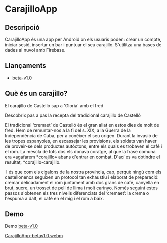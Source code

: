 # CarajilloApp

## Descripció

CarajilloApp és una app per Android on els usuaris poden: crear un compte, iniciar sesió, insertar un bar i puntuar el seu carajillo. S'utilitza una bases de dades al nuvol amb Firebase.

## Llançaments

- [beta-v1.0](https://github.com/abeltran10/CarajilloApp/releases/tag/beta-v1.0)

## Què és un carajillo?

El carajillo de Castelló sap a 'Gloria' amb el fred

Descobrix pas a pas la recepta del tradicional carajillo de Castelló 

El tradicional ‘cremaet’ de Castelló és el gran aliat en estos dies de molt de fred. Hem de remuntar-nos a la fi del s. XIX, a la Guerra de la Independència de Cuba, per a conéixer el seu origen. Durant la invasió de les tropes espanyoles, en escassejar les provisions, els soldats van haver de proveir-se dels productes autòctons, entre els quals es trobaven el café i el rom. La mescla de tots dos els donava coratge, al que la frase comuna era «agafarem *corajillo» abans d'entrar en combat. D'ací es va obtindre el resultat, *corajillo-carajillo.

‪
I és que com els cigalons de la nostra província, cap, perquè ningú com els castellonencs seguixen un protocol tan exhaustiu i elaborat de preparació: cremar delicadament el rom juntament amb dos grans de café, canyella en brut, sucre, un trosset de pell de llima i molt carinyo. Només seguint estos passos s'obtenen els tres nivells diferenciats del ‘cremaet’: la crema o l'espuma a dalt, el café en el mig i el rom a baix.

## Demo

Demo [beta-v1.0](https://github.com/abeltran10/CarajilloApp/releases/tag/beta-v1.0)

[CarajilloApp-betav1.0.webm](https://github.com/user-attachments/assets/5dc73059-b40c-46a3-9a38-501724c25c3b)


